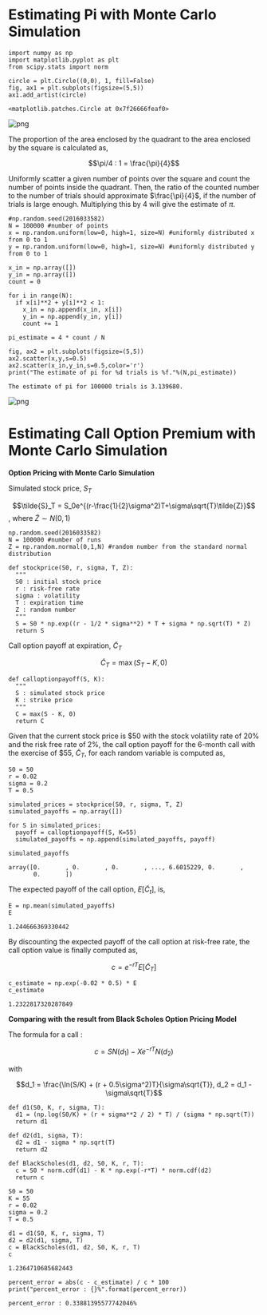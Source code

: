 # **Estimating Pi with Monte Carlo Simulation**


```
import numpy as np
import matplotlib.pyplot as plt
from scipy.stats import norm
```


```
circle = plt.Circle((0,0), 1, fill=False)
fig, ax1 = plt.subplots(figsize=(5,5))
ax1.add_artist(circle)
```




    <matplotlib.patches.Circle at 0x7f26666feaf0>




    
![png](HW01_2016033581_%EB%AC%B8%EC%84%9D_files/HW01_2016033581_%EB%AC%B8%EC%84%9D_3_1.png)
    


The proportion of the area enclosed by the quadrant to the area enclosed by the square is calculated as,

$$\pi/4 : 1 = \frac{\pi}{4}$$

Uniformly scatter a given number of points over the square and count the number of points inside the quadrant. Then, the ratio of the counted number to the number of trials should approximate $\frac{\pi}{4}$, if the number of trials is large enough. 
Multiplying this by 4 will give the estimate of $\pi$. 


```
#np.random.seed(2016033582)
N = 100000 #number of points
x = np.random.uniform(low=0, high=1, size=N) #uniformly distributed x from 0 to 1
y = np.random.uniform(low=0, high=1, size=N) #uniformly distributed y from 0 to 1

x_in = np.array([])
y_in = np.array([])
count = 0

for i in range(N):
  if x[i]**2 + y[i]**2 < 1:
    x_in = np.append(x_in, x[i])
    y_in = np.append(y_in, y[i])
    count += 1

pi_estimate = 4 * count / N
    
fig, ax2 = plt.subplots(figsize=(5,5))
ax2.scatter(x,y,s=0.5)
ax2.scatter(x_in,y_in,s=0.5,color='r')
print("The estimate of pi for %d trials is %f."%(N,pi_estimate))
```

    The estimate of pi for 100000 trials is 3.139680.
    


    
![png](HW01_2016033581_%EB%AC%B8%EC%84%9D_files/HW01_2016033581_%EB%AC%B8%EC%84%9D_6_1.png)
    


# **Estimating Call Option Premium with Monte Carlo Simulation**

**Option Pricing with Monte Carlo Simulation**

Simulated stock price, $S_T$

$$\tilde{S}_T = S_0e^{(r-\frac{1}{2}\sigma^2)T+\sigma\sqrt{T}\tilde{Z}}$$
, where $\tilde{Z} \sim N(0,1)$


```
np.random.seed(2016033582)
N = 100000 #number of runs
Z = np.random.normal(0,1,N) #random number from the standard normal distribution

def stockprice(S0, r, sigma, T, Z): 
  """
  S0 : initial stock price
  r : risk-free rate
  sigma : volatility
  T : expiration time
  Z : random number
  """
  S = S0 * np.exp((r - 1/2 * sigma**2) * T + sigma * np.sqrt(T) * Z)
  return S
```

Call option payoff at expiration, $\tilde{C}_T$

$$\tilde{C}_T = \max(S_T - K, 0)$$


```
def calloptionpayoff(S, K):
  """
  S : simulated stock price
  K : strike price
  """
  C = max(S - K, 0)
  return C
```

Given that the current stock price is $50 with the stock volatility rate of 20% and the risk free rate of 2%, the call option payoff for the 6-month call with the exercise of $55, $\tilde{C}_T$, for each random variable is computed as,


```
S0 = 50
r = 0.02
sigma = 0.2
T = 0.5

simulated_prices = stockprice(S0, r, sigma, T, Z)
simulated_payoffs = np.array([])

for S in simulated_prices:
  payoff = calloptionpayoff(S, K=55)
  simulated_payoffs = np.append(simulated_payoffs, payoff)

simulated_payoffs
```




    array([0.       , 0.       , 0.       , ..., 6.6015229, 0.       ,
           0.       ])



The expected payoff of the call option, $E[\tilde{C}_t]$, is,


```
E = np.mean(simulated_payoffs)
E
```




    1.244666369330442



By discounting the expected payoff of the call option at risk-free rate, the call option value is finally computed as,

$$c = e^{-rT}E[\tilde{C}_T]$$


```
c_estimate = np.exp(-0.02 * 0.5) * E
c_estimate
```




    1.2322817320287849



**Comparing with the result from Black Scholes Option Pricing Model**

The formula for a call :

$$c = SN(d_1) - Xe^{-rT}N(d_2)$$

with

$$d_1 = \frac{\ln(S/K) + (r + 0.5\sigma^2)T}{\sigma\sqrt{T}}, d_2 = d_1 - \sigma\sqrt{T}$$


```
def d1(S0, K, r, sigma, T):
  d1 = (np.log(S0/K) + (r + sigma**2 / 2) * T) / (sigma * np.sqrt(T))
  return d1

def d2(d1, sigma, T):
  d2 = d1 - sigma * np.sqrt(T)
  return d2

def BlackScholes(d1, d2, S0, K, r, T):
  c = S0 * norm.cdf(d1) - K * np.exp(-r*T) * norm.cdf(d2)
  return c

S0 = 50
K = 55
r = 0.02
sigma = 0.2
T = 0.5

d1 = d1(S0, K, r, sigma, T)
d2 = d2(d1, sigma, T)
c = BlackScholes(d1, d2, S0, K, r, T)
c
```




    1.2364710685682443




```
percent_error = abs(c - c_estimate) / c * 100
print("percent_error : {}%".format(percent_error))
```

    percent_error : 0.33881395577742046%
    
